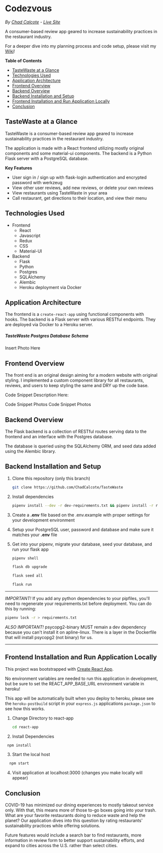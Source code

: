 # Codezvous
*By [Chad Calcote](http://chadcalcote.com/) - [Live Site](https://tastewaste.herokuapp.com/)*

A consumer-based review app geared to increase sustainability practices in the restaurant industry.

For a deeper dive into my planning process and code setup, please visit my [Wiki](https://github.com/ChadCalcote/TasteWaste/wiki)!

**Table of Contents**
  * [TasteWaste at a Glance](#TasteWaste-at-a-glance)
  * [Technologies Used](#technologies-used)
  * [Application Architecture](#application-architecture)
  * [Frontend Overview](#frontend-overview)
  * [Backend Overview](#backend-overview)
  * [Backend Installation and Setup](#Backend-Installation-and-Setup)
  * [Frontend Installation and Run Application Locally](#Frontend-Installation-and-Run-Application-Locally)
  * [Conclusion](#conclusion)

## TasteWaste at a Glance
TasteWaste is a consumer-based review app geared to increase sustainability practices in the restaurant industry.

The application is made with a React frontend utilizing mostly original components and some material-ui components.
The backend is a Python Flask server with a PostgreSQL database.

**Key Features**
* User sign in / sign up with flask-login authentication and encrypted password with werkzeug
* View other user reviews, add new reviews, or delete your own reviews
* View restaurants using TasteWaste in your area
* Call restaurant, get directions to their location, and view their menu

## Technologies Used
* Frontend
  * React
  * Javascript
  * Redux
  * CSS
  * Material-UI
* Backend
  * Flask
  * Python
  * Postgres
  * SQLAlchemy
  * Alembic
  * Heroku deployment via Docker

## Application Architecture
The frontend is a `create-react-app` using functional components with hooks. The backend is a Flask server with various RESTful endpoints. They are deployed via Docker to a Heroku server.

##### TasteWaste Postgres Database Schema
Insert Photo Here


## Frontend Overview
The front end is an original design aiming for a modern website with original styling. I implemented a custom component library for all restaurants, reviews, and users to keep styling the same and DRY up the code base.

Code Snippet Description Here:

Code Snippet Photos
Code Snippet Photos

## Backend Overview
The Flask backend is a collection of RESTful routes serving data to the frontend and an interface with the Postgres database.

The database is queried using the SQLAlchemy ORM, and seed data added using the Alembic library.

## Backend Installation and Setup

1. Clone this repository (only this branch)

   ```bash
   git clone https://github.com/ChadCalcote/TasteWaste
   ```

2. Install dependencies

      ```bash
      pipenv install --dev -r dev-requirements.txt && pipenv install -r requirements.txt
      ```

3. Create a **.env** file based on the .env.example with proper settings for your
   development environment

4. Setup your PostgreSQL user, password and database and make sure it matches your **.env** file

5. Get into your pipenv, migrate your database, seed your database, and run your flask app

   ```bash
   pipenv shell
   ```

   ```bash
   flask db upgrade
   ```

   ```bash
   flask seed all
   ```

   ```bash
   flask run
   ```

***
*IMPORTANT!*
   If you add any python dependencies to your pipfiles, you'll need to regenerate your requirements.txt before deployment.
   You can do this by running:

   ```bash
   pipenv lock -r > requirements.txt
   ```

*ALSO IMPORTANT!*
   psycopg2-binary MUST remain a dev dependency because you can't install it on apline-linux.
   There is a layer in the Dockerfile that will install psycopg2 (not binary) for us.
***

## Frontend Installation and Run Application Locally

This project was bootstrapped with [Create React App](https://github.com/facebook/create-react-app).

No environment variables are needed to run this application in development, but be sure to set the REACT_APP_BASE_URL environment variable in heroku!

This app will be automatically built when you deploy to heroku, please see the `heroku-postbuild` script in your `express.js` applications `package.json` to see how this works.

1. Change Directory to react-app

   ```bash
   cd react-app
   ```
   
2. Install Dependencies

  ```bash
   npm install
   ```
 
3. Start the local host

 ```bash
   npm start
   ```

4. Visit application at localhost:3000 (changes you make locally will appear)


## Conclusion
COVID-19 has minimized our dining experiences to mostly takeout service only. With that, this means more of those to-go boxes going into your trash. What are your favorite restaurants doing to reduce waste and help the planet? Our application dives into this question by rating restaurants' sustainability practices while offering solutions.

Future features would include a search bar to find restaurants, more information in review form to better support sustainability efforts, and expand to cities across the U.S. rather than select cities.
